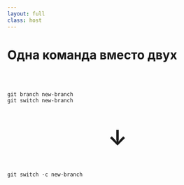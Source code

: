 ```yaml
---
layout: full
class: host
---
```


# Одна команда вместо двух

<br />
<br />

```shell
git branch new-branch
git switch new-branch
```

<p class="vs">↓</p>

```shell
git switch -c new-branch
```

<style>
.host code {
    font-size: 2rem;
}

.vs {
    text-align: center;
    font-weight: bolder;
    font-size: 3rem;
}
</style>
